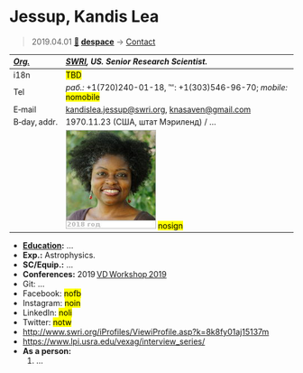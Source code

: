 # Jessup, Kandis Lea
> 2019.04.01 **[🚀](../index/index.md) [despace](index.md)** → [Contact](contact.md)

|*[Org.](contact.md)*|*[SWRI](zz_swri.md), US. Senior Research Scientist.*|
|:--|:--|
|i18n|<mark>TBD</mark>|
|Tel|*раб.:* +1(720)240-01-18, ℻: +1(303)546-96-70; *mobile:* <mark>nomobile</mark>|
|E‑mail|<kandislea.jessup@swri.org>, <knasaven@gmail.com>|
|B‑day, addr.|1970.11.23 (США, штат Мэриленд) / …|
||![](f/contact/j/jessup1_photo.jpg) <mark>nosign</mark>|

   - **[Education](edu.md):** …
   - **Exp.:** Astrophysics.
   - **SC/Equip.:** …
   - **Conferences:** 2019 [VD Workshop 2019](vdws2019.md)
   - Git: …
   - Facebook: <mark>nofb</mark>
   - Instagram: <mark>noin</mark>
   - LinkedIn: <mark>noli</mark>
   - Twitter: <mark>notw</mark>
   - <http://www.swri.org/iProfiles/ViewiProfile.asp?k=8k8fy01aj15137m>
   - <https://www.lpi.usra.edu/vexag/interview_series/>
   - **As a person:**
      1. …
